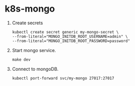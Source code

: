 # k8s-mongo
1. Create secrets
   ```
   kubectl create secret generic my-mongo-secret \
   --from-literal="MONGO_INITDB_ROOT_USERNAME=admin" \
   --from-literal="MONGO_INITDB_ROOT_PASSWORD=password"
   ```
2. Start mongo service.
   ```
   make dev
   ```
3. Connect to mongoDB.
   ```
   kubectl port-forward svc/my-mongo 27017:27017
   ```
